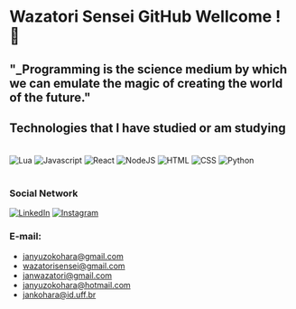 # Wazatori Sensei GitHub Wellcome ! 👺

## "_Programming is the science medium by which we can emulate the magic of creating the world of the future."

## Technologies that I have studied or am studying
<div style="display: inline_block"><br/>
    <img align="center" alt="Lua" src="https://img.shields.io/badge/Lua-2C2D72?style=for-the-badge&logo=lua&logoColor=white" />
    <img align="center" alt="Javascript" src="https://img.shields.io/badge/JavaScript-323330?style=for-the-badge&logo=javascript&logoColor=F7DF1E" />
    <img align="center" alt="React" src="https://img.shields.io/badge/React-20232A?style=for-the-badge&logo=react&logoColor=61DAFB" />
    <img align="center" alt="NodeJS" src="https://img.shields.io/badge/Node.js-43853D?style=for-the-badge&logo=node.js&logoColor=white" />
    <img align="center" alt="HTML" src="https://img.shields.io/badge/HTML5-E34F26?style=for-the-badge&logo=html5&logoColor=white" />
    <img align="center" alt="CSS" src="https://img.shields.io/badge/CSS3-1572B6?style=for-the-badge&logo=css3&logoColor=white" />
    <img align="center" alt="Python" src="https://img.shields.io/badge/Python-3776AB?style=for-the-badge&logo=python&logoColor=white" />
    <!img align="center" alt="name" src="url" />
</div><br/>

### Social Network

[![LinkedIn](https://img.shields.io/badge/LinkedIn-0077B5?style=for-the-badge&logo=linkedin&logoColor=white)](https://www.linkedin.com/in/jan-yuzo-kohara-b93b711a4/)
[![Instagram](https://img.shields.io/badge/Instagram-E4405F?style=for-the-badge&logo=instagram&logoColor=white)](https://www.instagram.com/jan_wazatori/)

### E-mail: 
- janyuzokohara@gmail.com 
- wazatorisensei@gmail.com 
- janwazatori@gmail.com 
- janyuzokohara@hotmail.com
- jankohara@id.uff.br
